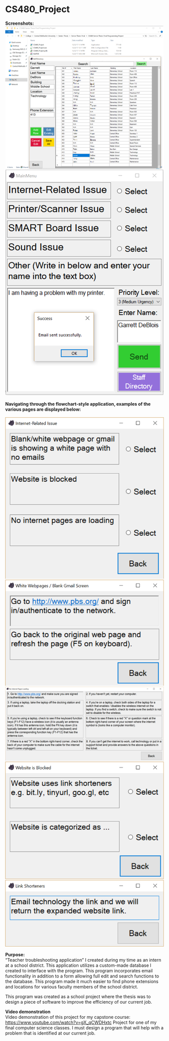 # CS480_Project
**Screenshots:**
<br/> ![1](/Images/1.png)
<br/> ![2](/Images/2.png)
<br/><br/>**Navigating through the flowchart-style application, examples of the various pages are displayed below:**<br/>
<br/> ![3](/Images/3.png)
<br/> ![4](/Images/4.png)
<br/> ![5](/Images/5.png)
<br/> ![6](/Images/6.png)
<br/> ![7](/Images/7.png)

**Purpose:**<br/>
“Teacher troubleshooting application” I created during my time as an intern at a school district. This application utilizes a custom-made database I created to interface with the program. This program incorporates email functionality in addition to a form allowing full edit and search functions to the database. This program made it much easier to find phone extensions and locations for various faculty members of the school district. 

This program was created as a school project where the thesis was to design a piece of software to improve the efficiency of our current job.

**Video demonstration**<br/> 
Video demonstration of this project for my capstone course: https://www.youtube.com/watch?v=gX_qCWDHxtc Project for one of my final computer science classes. I must design a program that will help with a problem that is identified at our current job.
